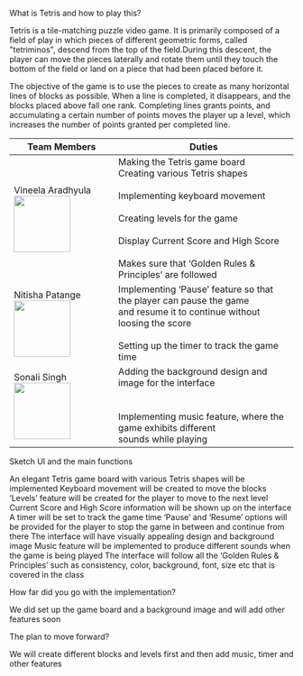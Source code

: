 What is Tetris and how to play this?

Tetris is a tile-matching puzzle video game. It is primarily composed of a field of play in which pieces of different geometric forms, called "tetriminos", descend from the top of the field.During this descent, the player can move the pieces laterally and rotate them until they touch the bottom of the field or land on a piece that had been placed before it. 

The objective of the game is to use the pieces to create as many horizontal lines of blocks as possible. When a line is completed, it disappears, and the blocks placed above fall one rank. Completing lines grants points, and accumulating a certain number of points moves the player up a level, which increases the number of points granted per completed line.




| Team Members      | Duties                                                                                                                                                                                                                                                                                                                                                                                                                                                                        |
|-------------------|-------------------------------------------------------------------------------------------------------------------------------------------------------------------------------------------------------------------------------------------------------------------------------------------------------------------------------------------------------------------------------------------------------------------------------------------------------------------------------|
| Vineela Aradhyula <img src="https://user-images.githubusercontent.com/58001098/69386331-f80de580-0c87-11ea-9ef6-67ca9ca6e530.jpg" width="100"> | Making the Tetris game board<br>Creating various Tetris shapes <br><br>Implementing keyboard movement <br><br>Creating levels for the game <br><br>Display Current Score and High Score <br><br>Makes sure that ‘Golden Rules & Principles’ are followed |
| Nitisha Patange  <img src="https://user-images.githubusercontent.com/58001098/69386759-1fb17d80-0c89-11ea-851f-673eed82470f.jpeg" width="100">  | Implementing ‘Pause’ feature so that the player can pause the game <br>and resume it to continue without loosing the score<br><br>Setting up the timer to track the game time                                                                                                                                                                                                                                                                                                 |
| Sonali Singh  <img src="https://user-images.githubusercontent.com/58001098/69386855-6ef7ae00-0c89-11ea-87a4-2224ca63051f.jpeg" width="100">    | Adding the background design and image for the interface<br><br><br>Implementing music feature, where the game exhibits different <br>sounds while playing                                                                                                                                                                                                                                                                                                                    |                                                                    |

Sketch UI and the main functions         
 
An elegant  Tetris game board with various Tetris shapes will be implemented
Keyboard movement will be created to move the blocks
‘Levels’ feature will be created for the player to move to the next level
Current Score and High Score information will be shown up on the interface
A timer will be set to track the game time
‘Pause’ and ‘Resume’ options will be provided for the player to stop the game in between and continue from there
The interface will have visually appealing design and background image
Music feature will be implemented to produce different sounds when the game is being played
The interface will follow all the ‘Golden Rules & Principles’ such as consistency, color, background, font, size etc that is covered in the class

How far did you go with the implementation?

We did set up the game board and a background image and will add other features soon

The plan to move forward?

We will create different blocks and levels first and then add music, timer and other features



